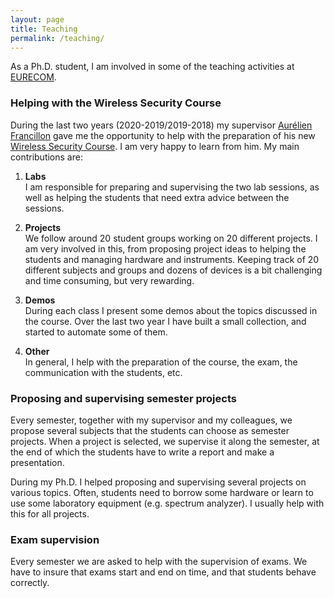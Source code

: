 ```yaml
---
layout: page
title: Teaching
permalink: /teaching/
---
```


As a Ph.D. student, I am involved in some of the teaching activities at [EURECOM][1].

### Helping with the Wireless Security Course

During the last two years (2020-2019/2019-2018) my supervisor [Aurélien Francillon][0] gave me the
opportunity to help with the preparation of his new [Wireless Security Course][2]. I am very
happy to learn from him. My main contributions are:

1. **Labs**<br/>
   I am responsible for preparing and supervising the two lab sessions, as well
   as helping the students that need extra advice between the sessions.

2. **Projects**<br/>
   We follow around 20 student groups working on 20 different projects. I am
   very involved in this, from proposing project ideas to helping the students
   and managing hardware and instruments. Keeping track of 20 different subjects
   and groups and dozens of devices is a bit challenging and time consuming, but
   very rewarding.

3. **Demos**<br/>
   During each class I present some demos about the topics discussed in the
   course. Over the last two year I have built a small collection,
   and started to automate some of them.

4. **Other**<br/>
   In general, I help with the preparation of the course, the exam, the
   communication with the students, etc.

### Proposing and supervising semester projects

Every semester, together with my supervisor and my colleagues, we propose
several subjects that the students can choose as semester projects. When a
project is selected, we supervise it along the semester, at the end of which the
students have to write a report and make a presentation.

During my Ph.D. I helped proposing and supervising several projects on various
topics. Often, students need to borrow some hardware or learn to use some
laboratory equipment (e.g. spectrum analyzer). I usually help with this for all
projects.

### Exam supervision

Every semester we are asked to help with the supervision of exams. We have to
insure that exams start and end on time, and that students behave correctly. 

[0]: http://s3.eurecom.fr/~aurel/
[1]: http://www.eurecom.fr/en
[2]: http://www.eurecom.fr/en/course/WiSec-2018Fall
[3]: http://openbts.org/site/wp-content/uploads/ebook/Getting_Started_with_OpenBTS_Range_Networks.pdf
[4]: https://github.com/martinmarinov/TempestSDR
[5]: https://github.com/fulldecent/system-bus-radio
[6]: https://github.com/jopohl/urh
[7]: https://www.rtl-sdr.com/about-rtl-sdr/
[8]: https://www.usenix.org/conference/woot18/presentation/ogen
[9]: https://www.usenix.org/system/files/conference/usenixsecurity18/sec18-zeng.pdf
[10]: https://acmccs.github.io/papers/p103-zhangAemb.pdf
